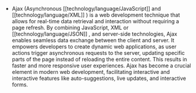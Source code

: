 - Ajax (Asynchronous [[technology/language/JavaScript]] and [[technology/language/XML]] ) is a web development technique that allows for real-time data retrieval and interaction without requiring a page refresh. By combining JavaScript, XML or [[technology/language/JSON]] , and server-side technologies, Ajax enables seamless data exchange between the client and server. It empowers developers to create dynamic web applications, as user actions trigger asynchronous requests to the server, updating specific parts of the page instead of reloading the entire content. This results in faster and more responsive user experiences. Ajax has become a crucial element in modern web development, facilitating interactive and interactive features like auto-suggestions, live updates, and interactive forms.